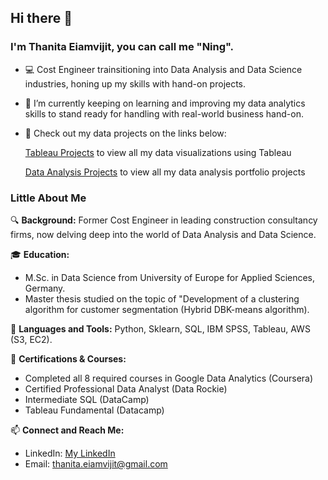 ## Hi there 👋

### I'm Thanita Eiamvijit, you can call me "Ning".

- 💻  Cost Engineer trainsitioning into Data Analysis and Data Science industries, honing up my skills with hand-on projects.
- 🌱  I’m currently keeping on learning and improving my data analytics skills to stand ready for handling with real-world business hand-on.
- 📌  Check out my data projects on the links below:
  
  [tableau]: https://public.tableau.com/app/profile/thanita.eiamvijit/vizzes

  [Tableau Projects][tableau] to view all my data visualizations using Tableau

  [dataanalysis]: https://github.com/thanita-evj/Data-Analysis.git

  [Data Analysis Projects][dataanalysis] to view all my data analysis portfolio projects

### Little About Me

🔍 **Background:**  Former Cost Engineer in leading construction consultancy firms, now delving deep into the world of Data Analysis and Data Science.

🎓 **Education:** 
- M.Sc. in Data Science from University of Europe for Applied Sciences, Germany. 
- Master thesis studied on the topic of "Development of a clustering algorithm for customer segmentation (Hybrid DBK-means algorithm).

💼 **Languages and Tools:**  Python, Sklearn, SQL, IBM SPSS, Tableau, AWS (S3, EC2).

📘 **Certifications & Courses:** 
- Completed all 8 required courses in Google Data Analytics (Coursera)
- Certified Professional Data Analyst (Data Rockie)
- Intermediate SQL (DataCamp)
- Tableau Fundamental (Datacamp)

📫 **Connect and Reach Me:**

[linkedin]: https://www.linkedin.com/in/thanitaeiamvijit/
- LinkedIn: [My LinkedIn][linkedin]
- Email: thanita.eiamvijit@gmail.com




<!---
- 👋 Hi, I’m Thanita.
- 👀 I’m interested in ...
- 🌱 I’m currently learning ...
- 💞️ I’m looking to collaborate on ...
- 📫 How to reach me ...


thanita-evj/thanita-evj is a ✨ special ✨ repository because its `README.md` (this file) appears on your GitHub profile.
You can click the Preview link to take a look at your changes.
--->
